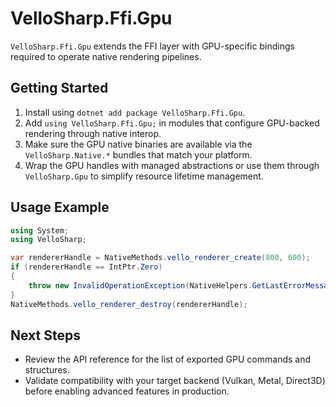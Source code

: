 # VelloSharp.Ffi.Gpu

`VelloSharp.Ffi.Gpu` extends the FFI layer with GPU-specific bindings required to operate native rendering pipelines.

## Getting Started

1. Install using `dotnet add package VelloSharp.Ffi.Gpu`.
2. Add `using VelloSharp.Ffi.Gpu;` in modules that configure GPU-backed rendering through native interop.
3. Make sure the GPU native binaries are available via the `VelloSharp.Native.*` bundles that match your platform.
4. Wrap the GPU handles with managed abstractions or use them through `VelloSharp.Gpu` to simplify resource lifetime management.

## Usage Example

```csharp
using System;
using VelloSharp;

var rendererHandle = NativeMethods.vello_renderer_create(800, 600);
if (rendererHandle == IntPtr.Zero)
{
    throw new InvalidOperationException(NativeHelpers.GetLastErrorMessage() ?? "Renderer creation failed.");
}
NativeMethods.vello_renderer_destroy(rendererHandle);
```

## Next Steps

- Review the API reference for the list of exported GPU commands and structures.
- Validate compatibility with your target backend (Vulkan, Metal, Direct3D) before enabling advanced features in production.

